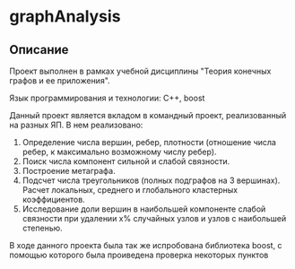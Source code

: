 # graphAnalysis

## Описание

Проект выполнен в рамках учебной дисциплины "Теория конечных графов и ее приложения".

Язык программирования и технологии: C++, boost

Данный проект является вкладом в командный проект, реализованный на разных ЯП. В нем реализовано:

1. Определение числа вершин, ребер, плотности (отношение числа ребер, к максимально возможному числу ребер).
2. Поиск числа компонент сильной и слабой связности.
3. Построение метаграфа.
4. Подсчет числа треугольников (полных подграфов на 3 вершинах). Расчет локальных, среднего и глобального кластерных коэффициентов.
5. Исследование доли вершин в наибольшей компоненте слабой связности при удалении x% случайных узлов и узлов с наибольшей степенью.

В ходе данного проекта была так же испробована библиотека boost, c помощью которого была проиведена проверка некоторых пунктов
